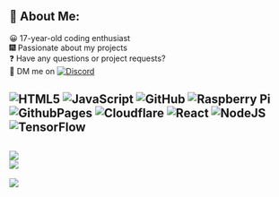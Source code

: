 
<!--<h1 align="left"> Hello, I'm Ben 👋 </h1>-->


## 💫 About Me:
😀 17-year-old coding enthusiast<br>🎆 Passionate about my projects<br>❓ Have any questions or project requests?<br>💬 DM me on  [![Discord](https://img.shields.io/badge/Discord-%237289DA.svg?logo=discord&logoColor=white)](https://discord.gg/https://discord.com/users/1016412324816502835) 



![HTML5](https://img.shields.io/badge/html5-%23E34F26.svg?style=flat&logo=html5&logoColor=white)
![JavaScript](https://img.shields.io/badge/javascript-%23323330.svg?style=flat&logo=javascript&logoColor=%23F7DF1E) ![GitHub](https://img.shields.io/badge/github-%23121011.svg?style=flat&logo=github&logoColor=white) ![Raspberry Pi](https://img.shields.io/badge/-RaspberryPi-C51A4A?style=flat&logo=Raspberry-Pi)  ![GithubPages](https://img.shields.io/badge/github%20pages-121013?style=flat&logo=github&logoColor=white) ![Cloudflare](https://img.shields.io/badge/Cloudflare-F38020?style=flat&logo=Cloudflare&logoColor=white) ![React](https://img.shields.io/badge/react-%2320232a.svg?style=flat&logo=react&logoColor=%2361DAFB) ![NodeJS](https://img.shields.io/badge/node.js-6DA55F?style=flat&logo=node.js&logoColor=white) ![TensorFlow](https://img.shields.io/badge/TensorFlow-%23FF6F00.svg?style=flat&logo=TensorFlow&logoColor=white)
---
![](https://github-readme-stats.vercel.app/api?username=Drizz1le&theme=dark&hide_border=false&include_all_commits=true&count_private=true)<br/>
![](https://github-readme-stats.vercel.app/api/top-langs/?username=Drizz1le&theme=dark&hide_border=false&include_all_commits=true&count_private=true&layout=compact)
---
[![](https://visitcount.itsvg.in/api?id=Drizz1le&icon=0&color=6)](https://visitcount.itsvg.in)

<!-- Proudly created with GPRM ( https://gprm.itsvg.in ) -->
